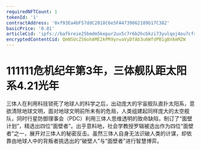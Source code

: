 ```yaml
---
requiredNFTCount: 1
tokenId: '1'
contractAddress: '0xf93Ea4bF57ddC2818C6e5FA4739862189b17C382'
basicPrice: '0.01'
articleCid: 'ipfs://bafkreie25bmdm5kepur2ux5c7r6b2hcbkzi73yulqoj4ou7cfslxtm4vb4'
encryptedContentCid: QmNSUcZS6ohAME2kPR9ynvaVyDfAb3u6WfdPB1gBVAmMZW
---
```

# 111111危机纪年第3年，三体舰队距太阳系4.21光年

三体人在利用科技锁死了地球人的科学之后，出动庞大的宇宙舰队直扑太阳系，意欲清除地球文明，面对地球文明前所未有的危局，人类组建起同样庞大的太空舰队，同时行星防御理事会（PDC）利用三体人思维透明的致命缺陷，制订了“面壁计划”，精选出四位“面壁者”。出乎意料地，社会学教授罗辑被选出作为四位“面壁者”之一，展开对三体人的秘密反击。虽然三体人自身无法识破人类的计谋，却依靠由地球人中的背叛者挑选出的“破壁人”与“面壁者”进行智慧博弈。

